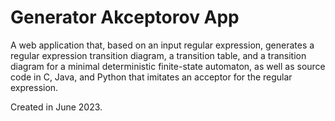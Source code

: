 # Generator Akceptorov App

A web application that, based on an input regular expression,
generates a regular expression transition diagram, a transition table, and a transition diagram for a minimal deterministic finite-state automaton,
as well as source code in C, Java, and Python that imitates an acceptor for the regular expression.

Created in June 2023.